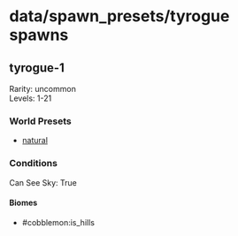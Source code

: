 # data/spawn_presets/tyrogue spawns  
  
## tyrogue-1  
Rarity: uncommon  
Levels: 1-21  
  
### World Presets  
* [natural](/data/spawn_data/natural.md)  
  
### Conditions  
Can See Sky: True  
  
#### Biomes  
  * #cobblemon:is_hills
  
